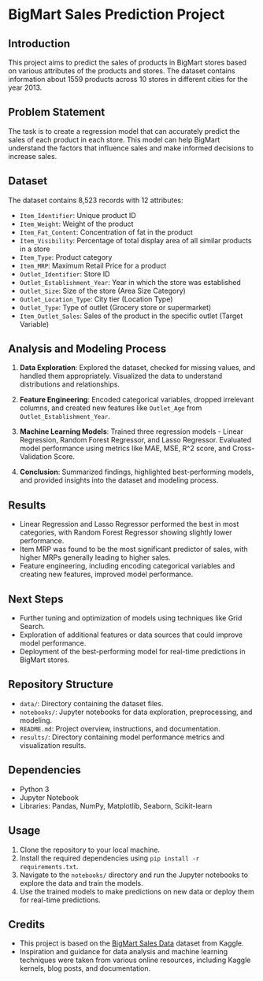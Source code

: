 
# BigMart Sales Prediction Project

## Introduction
This project aims to predict the sales of products in BigMart stores based on various attributes of the products and stores. The dataset contains information about 1559 products across 10 stores in different cities for the year 2013.

## Problem Statement
The task is to create a regression model that can accurately predict the sales of each product in each store. This model can help BigMart understand the factors that influence sales and make informed decisions to increase sales.

## Dataset
The dataset contains 8,523 records with 12 attributes:

- `Item_Identifier`: Unique product ID
- `Item_Weight`: Weight of the product
- `Item_Fat_Content`: Concentration of fat in the product
- `Item_Visibility`: Percentage of total display area of all similar products in a store
- `Item_Type`: Product category
- `Item_MRP`: Maximum Retail Price for a product
- `Outlet_Identifier`: Store ID
- `Outlet_Establishment_Year`: Year in which the store was established
- `Outlet_Size`: Size of the store (Area Size Category)
- `Outlet_Location_Type`: City tier (Location Type)
- `Outlet_Type`: Type of outlet (Grocery store or supermarket)
- `Item_Outlet_Sales`: Sales of the product in the specific outlet (Target Variable)

## Analysis and Modeling Process
1. **Data Exploration**: Explored the dataset, checked for missing values, and handled them appropriately. Visualized the data to understand distributions and relationships.
   
2. **Feature Engineering**: Encoded categorical variables, dropped irrelevant columns, and created new features like `Outlet_Age` from `Outlet_Establishment_Year`.

3. **Machine Learning Models**: Trained three regression models - Linear Regression, Random Forest Regressor, and Lasso Regressor. Evaluated model performance using metrics like MAE, MSE, R^2 score, and Cross-Validation Score.

4. **Conclusion**: Summarized findings, highlighted best-performing models, and provided insights into the dataset and modeling process.

## Results
- Linear Regression and Lasso Regressor performed the best in most categories, with Random Forest Regressor showing slightly lower performance.
- Item MRP was found to be the most significant predictor of sales, with higher MRPs generally leading to higher sales.
- Feature engineering, including encoding categorical variables and creating new features, improved model performance.

## Next Steps
- Further tuning and optimization of models using techniques like Grid Search.
- Exploration of additional features or data sources that could improve model performance.
- Deployment of the best-performing model for real-time predictions in BigMart stores.

## Repository Structure
- `data/`: Directory containing the dataset files.
- `notebooks/`: Jupyter notebooks for data exploration, preprocessing, and modeling.
- `README.md`: Project overview, instructions, and documentation.
- `results/`: Directory containing model performance metrics and visualization results.

## Dependencies
- Python 3
- Jupyter Notebook
- Libraries: Pandas, NumPy, Matplotlib, Seaborn, Scikit-learn

## Usage
1. Clone the repository to your local machine.
2. Install the required dependencies using `pip install -r requirements.txt`.
3. Navigate to the `notebooks/` directory and run the Jupyter notebooks to explore the data and train the models.
4. Use the trained models to make predictions on new data or deploy them for real-time predictions.

## Credits
- This project is based on the [BigMart Sales Data](https://www.kaggle.com/brijbhushannanda1979/bigmart-sales-data) dataset from Kaggle.
- Inspiration and guidance for data analysis and machine learning techniques were taken from various online resources, including Kaggle kernels, blog posts, and documentation.

